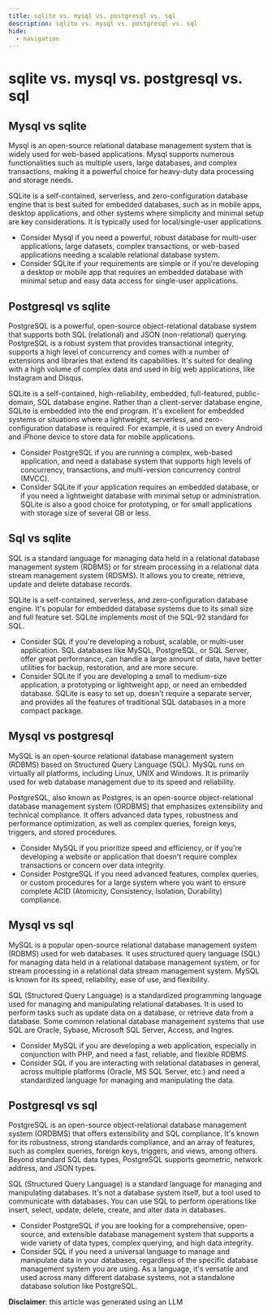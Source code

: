 ```yaml
---
title: sqlite vs. mysql vs. postgresql vs. sql
description: sqlite vs. mysql vs. postgresql vs. sql
hide:
  - navigation
---
```

# sqlite vs. mysql vs. postgresql vs. sql

## Mysql vs sqlite
Mysql is an open-source relational database management system that is widely used for web-based applications. Mysql supports numerous functionalities such as multiple users, large databases, and complex transactions, making it a powerful choice for heavy-duty data processing and storage needs. 

SQLite is a self-contained, serverless, and zero-configuration database engine that is best suited for embedded databases, such as in mobile apps, desktop applications, and other systems where simplicity and minimal setup are key considerations. It is typically used for local/single-user applications.

- Consider Mysql if you need a powerful, robust database for multi-user applications, large datasets, complex transactions, or web-based applications needing a scalable relational database system.
- Consider SQLite if your requirements are simple or if you're developing a desktop or mobile app that requires an embedded database with minimal setup and easy data access for single-user applications.


## Postgresql vs sqlite
PostgreSQL is a powerful, open-source object-relational database system that supports both SQL (relational) and JSON (non-relational) querying. PostgreSQL is a robust system that provides transactional integrity, supports a high level of concurrency and comes with a number of extensions and libraries that extend its capabilities. It's suited for dealing with a high volume of complex data and used in big web applications, like Instagram and Disqus.

SQLite is a self-contained, high-reliability, embedded, full-featured, public-domain, SQL database engine. Rather than a client-server database engine, SQLite is embedded into the end program. It's excellent for embedded systems or situations where a lightweight, serverless, and zero-configuration database is required. For example, it is used on every Android and iPhone device to store data for mobile applications.

- Consider PostgreSQL if you are running a complex, web-based application, and need a database system that supports high levels of concurrency, transactions, and multi-version concurrency control (MVCC).
- Consider SQLite if your application requires an embedded database, or if you need a lightweight database with minimal setup or administration. SQLite is also a good choice for prototyping, or for small applications with storage size of several GB or less.


## Sql vs sqlite
SQL is a standard language for managing data held in a relational database management system (RDBMS) or for stream processing in a relational data stream management system (RDSMS). It allows you to create, retrieve, update and delete database records. 

SQLite is a self-contained, serverless, and zero-configuration database engine. It's popular for embedded database systems due to its small size and full feature set. SQLite implements most of the SQL-92 standard for SQL.

- Consider SQL if you're developing a robust, scalable, or multi-user application. SQL databases like MySQL, PostgreSQL, or SQL Server, offer great performance, can handle a large amount of data, have better utilities for backup, restoration, and are more secure.
- Consider SQLite if you are developing a small to medium-size application, a prototyping or lightweight app, or need an embedded database. SQLite is easy to set up, doesn't require a separate server, and provides all the features of traditional SQL databases in a more compact package.


## Mysql vs postgresql
MySQL is an open-source relational database management system (RDBMS) based on Structured Query Language (SQL). MySQL runs on virtually all platforms, including Linux, UNIX and Windows. It is primarily used for web database management due to its speed and reliability.

PostgreSQL, also known as Postgres, is an open-source object-relational database management system (ORDBMS) that emphasizes extensibility and technical compliance. It offers advanced data types, robustness and performance optimization, as well as complex queries, foreign keys, triggers, and stored procedures.

- Consider MySQL if you prioritize speed and efficiency, or if you're developing a website or application that doesn't require complex transactions or concern over data integrity.
- Consider PostgreSQL if you need advanced features, complex queries, or custom procedures for a large system where you want to ensure complete ACID (Atomicity, Consistency, Isolation, Durability) compliance.


## Mysql vs sql
MySQL is a popular open-source relational database management system (RDBMS) used for web databases. It uses structured query language (SQL) for managing data held in a relational database management system, or for stream processing in a relational data stream management system. MySQL is known for its speed, reliability, ease of use, and flexibility.

SQL (Structured Query Language) is a standardized programming language used for managing and manipulating relational databases. It is used to perform tasks such as update data on a database, or retrieve data from a database. Some common relational database management systems that use SQL are Oracle, Sybase, Microsoft SQL Server, Access, and Ingres.

- Consider MySQL if you are developing a web application, especially in conjunction with PHP, and need a fast, reliable, and flexible RDBMS.
- Consider SQL if you are interacting with relational databases in general, across multiple platforms (Oracle, MS SQL Server, etc.) and need a standardized language for managing and manipulating the data.


## Postgresql vs sql
PostgreSQL is an open-source object-relational database management system (ORDBMS) that offers extensibility and SQL compliance. It's known for its robustness, strong standards compliance, and an array of features, such as complex queries, foreign keys, triggers, and views, among others. Beyond standard SQL data types, PostgreSQL supports geometric, network address, and JSON types.

SQL (Structured Query Language) is a standard language for managing and manipulating databases. It's not a database system itself, but a tool used to communicate with databases. You can use SQL to perform operations like insert, select, update, delete, create, and alter data in databases.

- Consider PostgreSQL if you are looking for a comprehensive, open-source, and extensible database management system that supports a wide variety of data types, complex querying, and high data integrity.
- Consider SQL if you need a universal language to manage and manipulate data in your databases, regardless of the specific database management system you are using. As a language, it's versatile and used across many different database systems, not a standalone database solution like PostgreSQL.

**Disclaimer**: this article was generated using an LLM